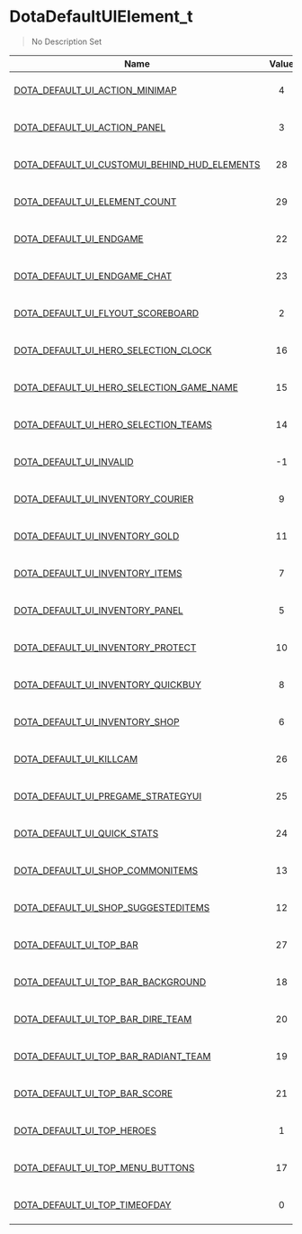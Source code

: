 # DotaDefaultUIElement_t
> No Description Set

Name|Value|Description|Client
--|:--:|--|:--:
[DOTA_DEFAULT_UI_ACTION_MINIMAP](DOTA_DEFAULT_UI_ACTION_MINIMAP)|4|No Description Set|❌
[DOTA_DEFAULT_UI_ACTION_PANEL](DOTA_DEFAULT_UI_ACTION_PANEL)|3|No Description Set|❌
[DOTA_DEFAULT_UI_CUSTOMUI_BEHIND_HUD_ELEMENTS](DOTA_DEFAULT_UI_CUSTOMUI_BEHIND_HUD_ELEMENTS)|28|No Description Set|❌
[DOTA_DEFAULT_UI_ELEMENT_COUNT](DOTA_DEFAULT_UI_ELEMENT_COUNT)|29|No Description Set|❌
[DOTA_DEFAULT_UI_ENDGAME](DOTA_DEFAULT_UI_ENDGAME)|22|No Description Set|❌
[DOTA_DEFAULT_UI_ENDGAME_CHAT](DOTA_DEFAULT_UI_ENDGAME_CHAT)|23|No Description Set|❌
[DOTA_DEFAULT_UI_FLYOUT_SCOREBOARD](DOTA_DEFAULT_UI_FLYOUT_SCOREBOARD)|2|No Description Set|❌
[DOTA_DEFAULT_UI_HERO_SELECTION_CLOCK](DOTA_DEFAULT_UI_HERO_SELECTION_CLOCK)|16|No Description Set|❌
[DOTA_DEFAULT_UI_HERO_SELECTION_GAME_NAME](DOTA_DEFAULT_UI_HERO_SELECTION_GAME_NAME)|15|No Description Set|❌
[DOTA_DEFAULT_UI_HERO_SELECTION_TEAMS](DOTA_DEFAULT_UI_HERO_SELECTION_TEAMS)|14|No Description Set|❌
[DOTA_DEFAULT_UI_INVALID](DOTA_DEFAULT_UI_INVALID)|-1|No Description Set|❌
[DOTA_DEFAULT_UI_INVENTORY_COURIER](DOTA_DEFAULT_UI_INVENTORY_COURIER)|9|No Description Set|❌
[DOTA_DEFAULT_UI_INVENTORY_GOLD](DOTA_DEFAULT_UI_INVENTORY_GOLD)|11|No Description Set|❌
[DOTA_DEFAULT_UI_INVENTORY_ITEMS](DOTA_DEFAULT_UI_INVENTORY_ITEMS)|7|No Description Set|❌
[DOTA_DEFAULT_UI_INVENTORY_PANEL](DOTA_DEFAULT_UI_INVENTORY_PANEL)|5|No Description Set|❌
[DOTA_DEFAULT_UI_INVENTORY_PROTECT](DOTA_DEFAULT_UI_INVENTORY_PROTECT)|10|No Description Set|❌
[DOTA_DEFAULT_UI_INVENTORY_QUICKBUY](DOTA_DEFAULT_UI_INVENTORY_QUICKBUY)|8|No Description Set|❌
[DOTA_DEFAULT_UI_INVENTORY_SHOP](DOTA_DEFAULT_UI_INVENTORY_SHOP)|6|No Description Set|❌
[DOTA_DEFAULT_UI_KILLCAM](DOTA_DEFAULT_UI_KILLCAM)|26|No Description Set|❌
[DOTA_DEFAULT_UI_PREGAME_STRATEGYUI](DOTA_DEFAULT_UI_PREGAME_STRATEGYUI)|25|No Description Set|❌
[DOTA_DEFAULT_UI_QUICK_STATS](DOTA_DEFAULT_UI_QUICK_STATS)|24|No Description Set|❌
[DOTA_DEFAULT_UI_SHOP_COMMONITEMS](DOTA_DEFAULT_UI_SHOP_COMMONITEMS)|13|No Description Set|❌
[DOTA_DEFAULT_UI_SHOP_SUGGESTEDITEMS](DOTA_DEFAULT_UI_SHOP_SUGGESTEDITEMS)|12|No Description Set|❌
[DOTA_DEFAULT_UI_TOP_BAR](DOTA_DEFAULT_UI_TOP_BAR)|27|No Description Set|❌
[DOTA_DEFAULT_UI_TOP_BAR_BACKGROUND](DOTA_DEFAULT_UI_TOP_BAR_BACKGROUND)|18|No Description Set|❌
[DOTA_DEFAULT_UI_TOP_BAR_DIRE_TEAM](DOTA_DEFAULT_UI_TOP_BAR_DIRE_TEAM)|20|No Description Set|❌
[DOTA_DEFAULT_UI_TOP_BAR_RADIANT_TEAM](DOTA_DEFAULT_UI_TOP_BAR_RADIANT_TEAM)|19|No Description Set|❌
[DOTA_DEFAULT_UI_TOP_BAR_SCORE](DOTA_DEFAULT_UI_TOP_BAR_SCORE)|21|No Description Set|❌
[DOTA_DEFAULT_UI_TOP_HEROES](DOTA_DEFAULT_UI_TOP_HEROES)|1|No Description Set|❌
[DOTA_DEFAULT_UI_TOP_MENU_BUTTONS](DOTA_DEFAULT_UI_TOP_MENU_BUTTONS)|17|No Description Set|❌
[DOTA_DEFAULT_UI_TOP_TIMEOFDAY](DOTA_DEFAULT_UI_TOP_TIMEOFDAY)|0|No Description Set|❌
